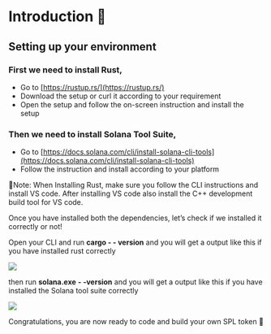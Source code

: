 Introduction 🔮
===============

Setting up your environment
---------------------------

### First we need to install Rust,

*   Go to [https://rustup.rs/](https://rustup.rs/)
*   Download the setup or curl it according to your requirement
*   Open the setup and follow the on-screen instruction and install the setup

### Then we need to install Solana Tool Suite,

*   Go to [https://docs.solana.com/cli/install-solana-cli-tools](https://docs.solana.com/cli/install-solana-cli-tools)
*   Follow the instruction and install according to your platform

🧵Note: When Installing Rust, make sure you follow the CLI instructions and install VS code. After installing VS code also install the C++ development build tool for VS code.

Once you have installed both the dependencies, let’s check if we installed it correctly or not!

Open your CLI and run **cargo - - version** and you will get a output like this if you have installed rust correctly

![](https://lh4.googleusercontent.com/DVkJRYUoWa5fcTTpa1KMAVaaO6b-RtDtEGRiryT64KET1WPjQRQJojWbHmK7CKdHcv49GsgYT0HAHGI0MCDIy2ZVLMc79593trphVSQZ-phEFcDGZCgcC2xF6VgmWUO-tndIcC58I-7f32z0kM6TKHE2rtPBqBI1RVnuef7aX5Yg_MJvAJuFlTSZ3g)

then run **solana.exe** **\- -version** and you will get a output like this if you have installed the Solana tool suite correctly

![](https://lh5.googleusercontent.com/PRk3WmUJHFxNKDmEBhon6DxPPu615nOaiedfzHzXoswNOJ7HjluqvUBj9F-i01EUcRaXoZ4moosFG-uRrKRarqHQfGIBFzF3a9PG3i-U9348xJdnEXiZdkWQ65euOanS4PpdC4tcbI0LbPTeKSI7XUQscxTy5Lz_dCN-MfqzVVg08CEF8C4KMJptqw)

Congratulations, you are now ready to code and build your own SPL token 🎉
